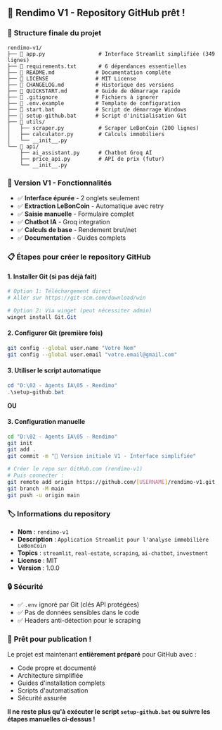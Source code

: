 ## 🚀 **Rendimo V1 - Repository GitHub prêt !**

### 📁 **Structure finale du projet**
```
rendimo-v1/
├── 📄 app.py                 # Interface Streamlit simplifiée (349 lignes)
├── 📄 requirements.txt       # 6 dépendances essentielles
├── 📄 README.md             # Documentation complète
├── 📄 LICENSE               # MIT License
├── 📄 CHANGELOG.md          # Historique des versions
├── 📄 QUICKSTART.md         # Guide de démarrage rapide
├── 📄 .gitignore            # Fichiers à ignorer
├── 📄 .env.example          # Template de configuration
├── 📄 start.bat             # Script de démarrage Windows
├── 📄 setup-github.bat      # Script d'initialisation Git
├── 📁 utils/
│   ├── scraper.py           # Scraper LeBonCoin (200 lignes)
│   ├── calculator.py        # Calculs immobiliers
│   └── __init__.py
└── 📁 api/
    ├── ai_assistant.py      # Chatbot Groq AI
    ├── price_api.py         # API de prix (futur)
    └── __init__.py
```

### 🎯 **Version V1 - Fonctionnalités**
- ✅ **Interface épurée** - 2 onglets seulement
- ✅ **Extraction LeBonCoin** - Automatique avec retry
- ✅ **Saisie manuelle** - Formulaire complet
- ✅ **Chatbot IA** - Groq integration
- ✅ **Calculs de base** - Rendement brut/net
- ✅ **Documentation** - Guides complets

### 📋 **Étapes pour créer le repository GitHub**

#### 1. **Installer Git (si pas déjà fait)**
```powershell
# Option 1: Téléchargement direct
# Aller sur https://git-scm.com/download/win

# Option 2: Via winget (peut nécessiter admin)
winget install Git.Git
```

#### 2. **Configurer Git (première fois)**
```bash
git config --global user.name "Votre Nom"
git config --global user.email "votre.email@gmail.com"
```

#### 3. **Utiliser le script automatique**
```powershell
cd "D:\02 - Agents IA\05 - Rendimo"
.\setup-github.bat
```

**OU**

#### 3. **Configuration manuelle**
```bash
cd "D:\02 - Agents IA\05 - Rendimo"
git init
git add .
git commit -m "🎉 Version initiale V1 - Interface simplifiée"

# Créer le repo sur GitHub.com (rendimo-v1)
# Puis connecter :
git remote add origin https://github.com/[USERNAME]/rendimo-v1.git
git branch -M main
git push -u origin main
```

### 🏷️ **Informations du repository**
- **Nom** : `rendimo-v1`
- **Description** : `Application Streamlit pour l'analyse immobilière LeBonCoin`
- **Topics** : `streamlit`, `real-estate`, `scraping`, `ai-chatbot`, `investment`
- **License** : MIT
- **Version** : 1.0.0

### 🔒 **Sécurité**
- ✅ `.env` ignoré par Git (clés API protégées)
- ✅ Pas de données sensibles dans le code
- ✅ Headers anti-détection pour le scraping

### 🎉 **Prêt pour publication !**

Le projet est maintenant **entièrement préparé** pour GitHub avec :
- Code propre et documenté
- Architecture simplifiée
- Guides d'installation complets
- Scripts d'automatisation
- Sécurité assurée

**Il ne reste plus qu'à exécuter le script `setup-github.bat` ou suivre les étapes manuelles ci-dessus !**